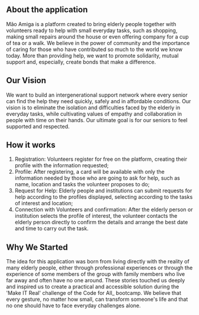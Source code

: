 ## About the application
Mão Amiga is a platform created to bring elderly people together with volunteers ready to help with small everyday tasks, such as shopping, making small repairs around the house or even offering company for a cup of tea or a walk.
We believe in the power of community and the importance of caring for those who have contributed so much to the world we know today.
More than providing help, we want to promote solidarity, mutual support and, especially, create bonds that make a difference.

## Our Vision

We want to build an intergenerational support network where every senior can find the help they need quickly, safely and in affordable conditions.
Our vision is to eliminate the isolation and difficulties faced by the elderly in everyday tasks, while cultivating values of empathy and collaboration in people with time on their hands.
Our ultimate goal is for our seniors to feel supported and respected.

## How it works

1. Registration: Volunteers register for free on the platform, creating their profile with the information requested;
2. Profile: After registering, a card will be available with only the information needed by those who are going to ask for help, such as name, location and tasks the volunteer proposes to do;
3. Request for Help: Elderly people and institutions can submit requests for help according to the profiles displayed, selecting according to the tasks of interest and location;
4. Connection with Volunteers and confirmation: After the elderly person or institution selects the profile of interest, the volunteer contacts the elderly person directly to confirm the details and arrange the best date and time to carry out the task.

## Why We Started

The idea for this application was born from living directly with the reality of many elderly people, either through professional experiences or through the experience of some members of the group with family members who live far away and often have no one around.
These stories touched us deeply and inspired us to create a practical and accessible solution during the 'Make IT Real' challenge of the Code for All_ bootcamp.
We believe that every gesture, no matter how small, can transform someone's life and that no one should have to face everyday challenges alone.
